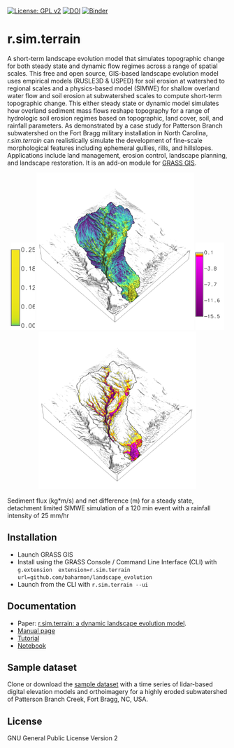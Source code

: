 [![License: GPL v2](https://img.shields.io/badge/License-GPL%20v2-blue.svg)](https://www.gnu.org/licenses/old-licenses/gpl-2.0.en.html)
[![DOI](https://zenodo.org/badge/DOI/10.5281/zenodo.2542921.svg)](https://doi.org/10.5281/zenodo.2542921)
[![Binder](https://mybinder.org/badge.svg)](https://mybinder.org/v2/gh/baharmon/landscape_evolution/master)

# r.sim.terrain
A short-term landscape evolution model
that simulates topographic change
for both steady state and dynamic flow regimes
across a range of spatial scales.
This free and open source,
GIS-based landscape evolution model
uses empirical models (RUSLE3D & USPED)
for soil erosion at watershed to regional scales
and a physics-based model (SIMWE)
for shallow overland water flow and soil erosion
at subwatershed scales
to compute short-term topographic change.
This either steady state or dynamic model simulates
how overland sediment mass flows reshape topography
for a range of hydrologic soil erosion regimes
based on topographic, land cover, soil, and rainfall parameters.
As demonstrated by a case study
for Patterson Branch subwatershed
on the Fort Bragg military installation in North Carolina,
*r.sim.terrain* can realistically simulate the development of
fine-scale morphological features including
ephemeral gullies, rills, and hillslopes.
Applications include land management, erosion control,
landscape planning, and landscape restoration.
It is an add-on module for
[GRASS GIS](https://grass.osgeo.org/).

<p align="center">
  <img src="images/ss_flux_3d/legend_flux.png" height="200">
  <img src="images/ss_flux_3d/flux.png" height="360">
  <img src="images/ss_flux_3d/legend_difference.png" height="200">
  <img src="images/ss_flux_3d/difference.png" height="360">
</p>
Sediment flux (kg*m/s) and net difference (m)
for a steady state, detachment limited SIMWE simulation
of a 120 min event with a rainfall intensity of 25 mm/hr

## Installation
* Launch GRASS GIS
* Install using the GRASS Console / Command Line Interface (CLI) with
`g.extension  extension=r.sim.terrain url=github.com/baharmon/landscape_evolution`
* Launch from the CLI with `r.sim.terrain --ui`

## Documentation
* Paper: [r.sim.terrain: a dynamic landscape evolution model](tex/landscape_evolution.pdf).
* [Manual page](r.sim.terrain.html)
* [Tutorial](tutorial.md)
* [Notebook](https://mybinder.org/v2/gh/baharmon/landscape_evolution/master)

## Sample dataset
Clone or download the
[sample dataset](https://github.com/baharmon/landscape_evolution_dataset)
with a time series of lidar-based digital elevation models
and orthoimagery
for a highly eroded subwatershed of Patterson Branch Creek, Fort Bragg, NC, USA.

## License
GNU General Public License Version 2
